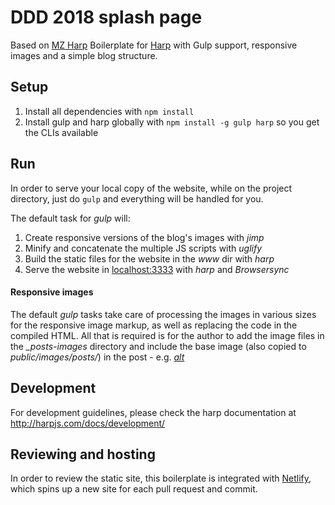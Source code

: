 # DDD 2018 splash page

Based on [MZ Harp](https://github.com/marzeelabs/mzharp)
Boilerplate for [Harp](http://harpjs.com) with Gulp support, responsive images and a simple blog structure.

## Setup
1. Install all dependencies with `npm install`
2. Install gulp and harp globally with `npm install -g gulp harp` so you get the CLIs available

## Run

In order to serve your local copy of the website, while on the project directory, just do `gulp` and everything will be handled for you.

The default task for *gulp* will:

1. Create responsive versions of the blog's images with *jimp*
2. Minify and concatenate the multiple JS scripts with *uglify*
3. Build the static files for the website in the *www* dir with *harp*
4. Serve the website in [localhost:3333](http://localhost:3333) with *harp* and *Browsersync*

#### Responsive images

The default *gulp* tasks take care of processing the images in various sizes for the responsive image markup, as well as replacing the code in the compiled HTML. All that is required is for the author to add the image files in the *_posts-images* directory and include the base image (also copied to *public/images/posts/*) in the post - e.g. *[alt](/images/posts/file.extension)*

## Development

For development guidelines, please check the harp documentation at http://harpjs.com/docs/development/

## Reviewing and hosting

In order to review the static site, this boilerplate is integrated with [Netlify](http://netlify.com), which spins up a new site for each pull request and commit.

